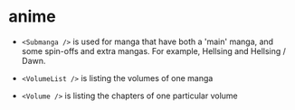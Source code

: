 # anime 

* `<Submanga />` is used for manga that have both a 'main' manga, and some spin-offs and extra mangas. For example, Hellsing and Hellsing / Dawn.

* `<VolumeList />` is listing the volumes of one manga

* `<Volume />` is listing the chapters of one particular volume